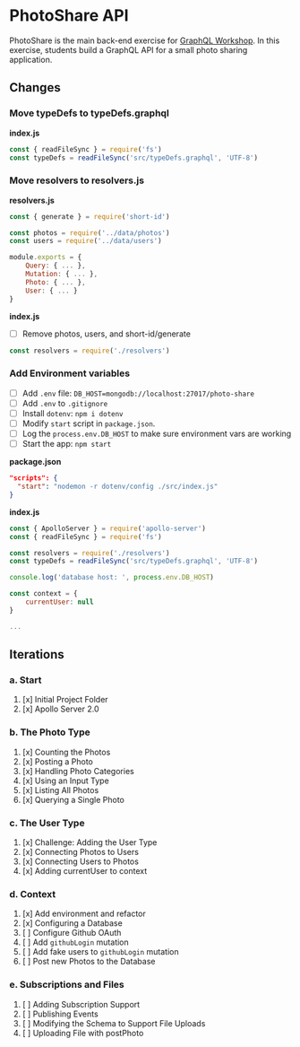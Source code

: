 PhotoShare API
===============
PhotoShare is the main back-end exercise for [GraphQL Workshop](https://www.graphqlworkshop.com). In this exercise, students build a GraphQL API for a small photo sharing application.

Changes
---------------

### Move typeDefs to typeDefs.graphql

__index.js__
```javascript
const { readFileSync } = require('fs')
const typeDefs = readFileSync('src/typeDefs.graphql', 'UTF-8')
```

### Move resolvers to resolvers.js

__resolvers.js__
```javascript
const { generate } = require('short-id')

const photos = require('../data/photos')
const users = require('../data/users')

module.exports = {
    Query: { ... },
    Mutation: { ... },
    Photo: { ... },
    User: { ... }
}
```

__index.js__
* [ ] Remove photos, users, and short-id/generate
```javascript
const resolvers = require('./resolvers')
```

### Add Environment variables

* [ ] Add `.env` file: `DB_HOST=mongodb://localhost:27017/photo-share`
* [ ] Add `.env` to `.gitignore`
* [ ] Install `dotenv`: `npm i dotenv`
* [ ] Modify `start` script in `package.json`.
* [ ] Log the `process.env.DB_HOST` to make sure environment vars are working
* [ ] Start the app: `npm start`

__package.json__
```json
"scripts": {
  "start": "nodemon -r dotenv/config ./src/index.js"
}
```

__index.js__
```javascript
const { ApolloServer } = require('apollo-server')
const { readFileSync } = require('fs')

const resolvers = require('./resolvers')
const typeDefs = readFileSync('src/typeDefs.graphql', 'UTF-8')

console.log('database host: ', process.env.DB_HOST)

const context = {
    currentUser: null
}

...

```

Iterations
---------------

### a. Start

1. [x] Initial Project Folder
2. [x] Apollo Server 2.0

### b. The Photo Type

1. [x] Counting the Photos 
2. [x] Posting a Photo 
3. [x] Handling Photo Categories 
4. [x] Using an Input Type 
5. [x] Listing All Photos 
6. [x] Querying a Single Photo 

### c. The User Type

1. [x] Challenge: Adding the User Type
2. [x] Connecting Photos to Users
3. [x] Connecting Users to Photos
4. [x] Adding currentUser to context

### d. Context

1. [x] Add environment and refactor
2. [x] Configuring a Database
3. [ ] Configure Github OAuth
4. [ ] Add `githubLogin` mutation
5. [ ] Add fake users to `githubLogin` mutation
6. [ ] Post new Photos to the Database

### e. Subscriptions and Files

1. [ ] Adding Subscription Support 
2. [ ] Publishing Events 
3. [ ] Modifying the Schema to Support File Uploads 
4. [ ] Uploading File with postPhoto 
